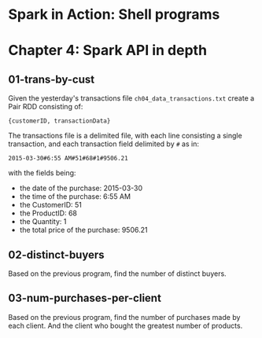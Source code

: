 Spark in Action: Shell programs
===============================

# Chapter 4: Spark API in depth

## 01-trans-by-cust
Given the yesterday's transactions file `ch04_data_transactions.txt` create a Pair RDD consisting of:
```
{customerID, transactionData}
```

The transactions file is a delimited file, with each line consisting a single transaction, and each transaction field delimited by `#` as in:
```
2015-03-30#6:55 AM#51#68#1#9506.21
```
with the fields being:
  + the date of the purchase: 2015-03-30
  + the time of the purchase: 6:55 AM
  + the CustomerID: 51
  + the ProductID: 68
  + the Quantity: 1
  + the total price of the purchase: 9506.21

## 02-distinct-buyers
Based on the previous program, find the number of distinct buyers.

## 03-num-purchases-per-client
Based on the previous program, find the number of purchases made by each client.
And the client who bought the greatest number of products.
